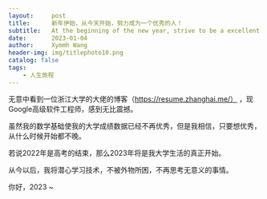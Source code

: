 ```yaml
---
layout:     post
title:      新年伊始，从今天开始，努力成为一个优秀的人！
subtitle:   At the beginning of the new year, strive to be a excellent people!
date:       2023-01-04
author:     Xymmh Wang
header-img: img/titlephoto10.png
catalog: false
tags:
    - 人生旅程
---
```


无意中看到一位浙江大学的大佬的博客（https://resume.zhanghai.me/） ，现Google高级软件工程师，感到无比震撼。

虽然我的数学基础使我的大学成绩数据已经不再优秀，但是我相信，只要想优秀，从什么时候开始都不晚。

若说2022年是高考的结束，那么2023年将是我大学生活的真正开始。

从今以后，我将潜心学习技术，不被外物所困，不再思考无意义的事情。



你好，2023 ~
